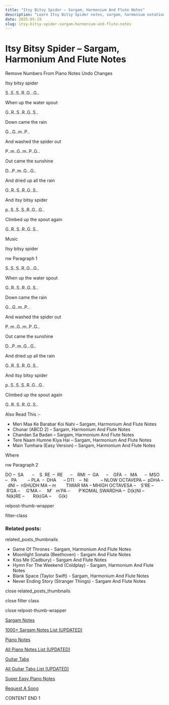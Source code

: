 ```yaml
---
title: "Itsy Bitsy Spider – Sargam, Harmonium And Flute Notes"
description: "Learn Itsy Bitsy Spider notes, sargam, harmonium notations and flute notes. Easy step-by-step tutorial for beginners."
date: 2025-05-19
slug: itsy-bitsy-spider-sargam-harmonium-and-flute-notes
---
```


# Itsy Bitsy Spider – Sargam, Harmonium And Flute Notes

Remove Numbers From Piano Notes
Undo Changes

Itsy bitsy spider

S..S..S..R..G…G..

When up the water spout

G..R..S..R..G..S..

Down came the rain

G…G..m..P..

And washed the spider out

P..m..G..m..P..G..

Out came the sunshine

D…P..m..G…G..

And dried up all the rain

G..R..S..R..G..S..

And itsy bitsy spider

p..S..S..S..R..G…G..

Climbed up the spout again

G..R..S..R..G..S..

Music

Itsy bitsy spider

nw Paragraph 1

S..S..S..R..G…G..

When up the water spout

G..R..S..R..G..S..

Down came the rain

G…G..m..P..

And washed the spider out

P..m..G..m..P..G..

Out came the sunshine

D…P..m..G…G..

And dried up all the rain

G..R..S..R..G..S..

And itsy bitsy spider

p..S..S..S..R..G…G..

Climbed up the spout again

G..R..S..R..G..S..

Also Read This :-

* Meri Maa Ke Barabar Koi Nahi – Sargam, Harmonium And Flute Notes
* Chunar (ABCD 2) – Sargam, Harmonium And Flute Notes
* Chandan Sa Badan – Sargam, Harmonium And Flute Notes
* Tere Naam Humne Kiya Hai – Sargam, Harmonium And Flute Notes
* Main Tumhara (Easy Version) – Sargam, Harmonium And Flute Notes

Where

nw Paragraph 2

DO –  SA       –    S  RE  –  RE      –    RMI  –  GA      –    GFA  –   MA      –  MSO  –   PA         – PLA  –  DHA      – DTI    –  NI          – NLOW OCTAVEPA –  pDHA –  dNI –  nSHUDH MA – m        TIWAR MA – MHIGH OCTAVESA –    S’RE –     R’GA –     G’MA –     M’   m’PA –       P’KOMAL SWARDHA –  D(k)NI –       N(k)RE –       R(k)GA –      G(k)

relpost-thumb-wrapper

filter-class

### Related posts:

related_posts_thumbnails

* Game Of Thrones - Sargam, Harmonium And Flute Notes
* Moonlight Sonata (Beethoven) - Sargam And Flute Notes
* Kiss Me (Cadbury) - Sargam And Flute Notes
* Hymn For The Weekend (Coldplay) - Sargam, Harmonium And Flute Notes
* Blank Space (Taylor Swift) - Sargam, Harmonium And Flute Notes
* Never Ending Story (Stranger Things) - Sargam And Flute Notes

close related_posts_thumbnails

close filter class

close relpost-thumb-wrapper

[Sargam Notes](/sargam-notes.html)

[1000+ Sargam Notes List (UPDATED)](/all-songs-list-sargam-notes.html)

[Piano Notes](/piano-notes.html)

[All Piano Notes List (UPDATED)](/all-songs-list-piano-notes.html)

[Guitar Tabs](/guitar-tabs.html)

[All Guitar Tabs List (UPDATED)](/all-songs-list-guitar-tabs.html)

[Super Easy Piano Notes](https://studywall.in/)

[Request A Song](/request-a-song.html)

CONTENT END 1

